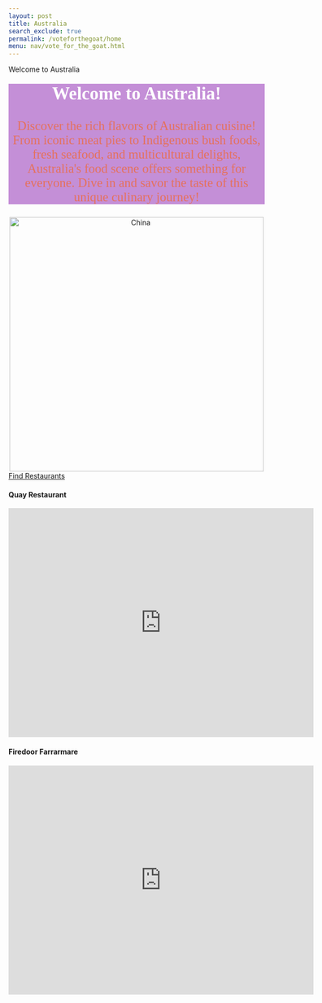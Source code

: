```yaml
---
layout: post 
title: Australia
search_exclude: true
permalink: /voteforthegoat/home
menu: nav/vote_for_the_goat.html
---
```

Welcome to Australia

<html>
<head>
<style>
.myDiv {
  border: 5px white;
  background-color: rgb(196, 143, 215);    
  text-align: center;
}
</style>
</head>
<body>

<div class="myDiv">
  <h2 style="
    color: white;
    font-family: 'Comic Sans MS', 'Brush Script MT', cursive; /* Fun and playful font */
    font-size: 2.5em; /* Adjusted size for emphasis */
    text-align: center; /* Centered text */
    margin-top: 20px;">Welcome to Australia!</h2>
  <p style="
    color:rgb(229, 113, 92);
    font-family: 'Comic Sans MS', 'Brush Script MT', cursive; /* Fun and playful font */
    font-size: 25px; /* Adjusted size for emphasis */
    text-align: center; /* Centered text */
    margin-top: 10px;">Discover the rich flavors of Australian cuisine! From iconic meat pies to Indigenous bush foods, fresh seafood, and multicultural delights, Australia's food scene offers something for everyone. Dive in and savor the taste of this unique culinary journey!</p>
</div>
<center>
<img src="{{site.baseurl}}/images/createandcompete/china.jpeg" alt= "China" width="500" height="500">
</center>
<a href=""
    button class="button"> Find Restaurants
</a>
</body>
</html>

<div class="restaurant-row">
    <div class="restaurant-item">
        <h4>Quay Restaurant</h4>
       <iframe src="https://www.google.com/maps/embed?pb=!1m18!1m12!1m3!1d3313.2452954317346!2d151.20532079678952!3d-33.8575687!2m3!1f0!2f0!3f0!3m2!1i1024!2i768!4f13.1!3m3!1m2!1s0x6b12ae5d0d1cc4e1%3A0x94f51e121cc41433!2sQuay%20Restaurant!5e0!3m2!1sen!2sus!4v1734115423802!5m2!1sen!2sus" width="600" height="450" style="border:0;" allowfullscreen="" loading="lazy" referrerpolicy="no-referrer-when-downgrade"></iframe>
    </div>
    <div class="restaurant-item">
        <h4>Firedoor Farrarmare</h4>
        <iframe src="https://www.google.com/maps/embed?pb=!1m18!1m12!1m3!1d6624.625232477072!2d151.2073482755089!3d-33.881601773221725!2m3!1f0!2f0!3f0!3m2!1i1024!2i768!4f13.1!3m3!1m2!1s0x6b12ae22808fb6c5%3A0xcaa68a28a42053bd!2sFiredoor%20Restaurant!5e0!3m2!1sen!2sus!4v1734115662601!5m2!1sen!2sus" width="600" height="450" style="border:0;" allowfullscreen="" loading="lazy" referrerpolicy="no-referrer-when-downgrade"></iframe>
    </div>
</div>